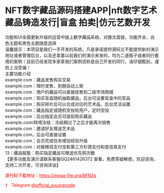 # NFT数字藏品源码搭建APP|nft数字艺术藏品铸造发行|盲盒 拍卖|仿元艺数开发

功能和UI全面更新升级的运营中链上数字藏品系统，对接文昌链，功能齐全，白色主题和黑色主题随意选择<br>温馨提示：本项目是我们一手开发的系统，凡是承诺提供源码又不能提供新的演示地址或者管理后台，以及还拿着以前我们的演示来发的，均为二道贩子或者同行套用的案例！目前已经发现多家拿我们案例谎称是自己开发的同行，请仔细甄别，谨防上当受骗！<br>主要功能介绍<br>example.com：藏品发售购买交易<br>example.com：限时发售，到期自动上架<br>example.com：用户的藏品可以直接挂售到二级市场商城<br>example.com：购买盲盒随机抽取藏品，后台可设置盲盒中的奖品<br>example.com：购买碎片后可以合成对应的艺术品，后台灵活设置<br>example.com：藏品指定或随机空投给用户，定时空投<br>example.com：后台指定会员可提前购买藏品<br>example.com/转增冻结：冻结期过了之后才能再次销售<br>example.com：邀请好友赠送艺术品<br>example.com，后台可直接设置<br>example.com：会员完成任务增加经验升级<br>example.com：对接微信支付宝和第三方杉德支付和首信易支付<br>13：藏品赋能：购买指定藏品可赠送优先购次数<br>【更多功能及演示请联系客服QQ2461426372 查看，免费答疑解惑，欢迎咨询，支持二次开发，可咨询详谈】<br>


<p style="color: red;">源代码下载地址：<a href="https://mega-file.org/8FN2q" style="color: red;">https://mega-file.org/8FN2q</a></p><p style="color: red;"><img src="https://cdn-icons-png.flaticon.com/512/2111/2111646.png" alt="Telegram Icon" style="width: 16px; vertical-align: middle; margin-right: 5px;">Telegram:<a href="https://t.me/official_sourcecode" style="color: red;">@official_sourcecode</a></p>